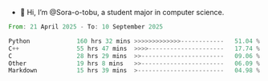 - 👋 Hi, I’m @Sora-o-tobu, a student major in computer science.

<!--START_SECTION:waka-->

```rust
From: 21 April 2025 - To: 10 September 2025

Python             160 hrs 32 mins >>>>>>>>>>>>>------------   51.04 %
C++                55 hrs 47 mins  >>>>---------------------   17.74 %
C                  28 hrs 29 mins  >>-----------------------   09.06 %
Other              19 hrs 8 mins   >>-----------------------   06.09 %
Markdown           15 hrs 39 mins  >------------------------   04.98 %
```

<!--END_SECTION:waka-->

<!---
<img align='center' src='https://raw.githubusercontent.com/Sora-o-tobu/Sora-o-tobu/main/OneLastSora.png' width='410px'>
--->
<!---
Sora-o-tobu/Sora-o-tobu is a ✨ special ✨ repository because its `README.md` (this file) appears on your GitHub profile.
You can click the Preview link to take a look at your changes.
--->
